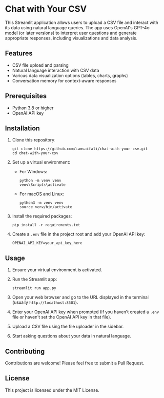 # Chat with Your CSV

This Streamlit application allows users to upload a CSV file and interact with its data using natural language queries. The app uses OpenAI's GPT-4o model (or later versions) to interpret user questions and generate appropriate responses, including visualizations and data analysis.

## Features

- CSV file upload and parsing
- Natural language interaction with CSV data
- Various data visualization options (tables, charts, graphs)
- Conversation memory for context-aware responses

## Prerequisites

- Python 3.8 or higher
- OpenAI API key

## Installation

1. Clone this repository:
   ```
   git clone https://github.com/iamsaifali/chat-with-your-csv.git
   cd chat-with-your-csv
   ```

2. Set up a virtual environment:

   - For Windows:
     ```
     python -m venv venv
     venv\Scripts\activate
     ```

   - For macOS and Linux:
     ```
     python3 -m venv venv
     source venv/bin/activate
     ```

3. Install the required packages:
   ```
   pip install -r requirements.txt
   ```

4. Create a `.env` file in the project root and add your OpenAI API key:
   ```
   OPENAI_API_KEY=your_api_key_here
   ```

## Usage

1. Ensure your virtual environment is activated.

2. Run the Streamlit app:
   ```
   streamlit run app.py
   ```

3. Open your web browser and go to the URL displayed in the terminal (usually `http://localhost:8501`).

4. Enter your OpenAI API key when prompted (If you haven't created a `.env` file or haven't set the OpenAI API key in that file).

5. Upload a CSV file using the file uploader in the sidebar.

6. Start asking questions about your data in natural language.

## Contributing

Contributions are welcome! Please feel free to submit a Pull Request.

## License

This project is licensed under the MIT License.
